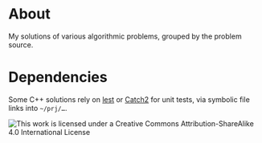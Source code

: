 # About

My solutions of various algorithmic problems, grouped by the problem source.

# Dependencies

Some C++ solutions rely on [lest](https://github.com/martinmoene/lest) or
[Catch2](https://github.com/catchorg/Catch2) for unit tests, via symbolic file links into `~/prj/…`.

![This work is licensed under a Creative Commons Attribution-ShareAlike 4.0 International License](https://i.creativecommons.org/l/by-sa/4.0/88x31.png)
